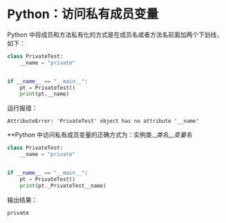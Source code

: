 # Python：访问私有成员变量

Python 中将成员和方法私有化的方式是在成员名或者方法名前面加两个下划线，如下：

```python
class PrivateTest:
    __name = "private"


if __name__ == "__main__":
    pt = PrivateTest()
    print(pt.__name)
```

运行报错：

```
AttributeError: 'PrivateTest' object has no attribute '__name'
```

**Python 中访问私有成员变量的正确方式为：实例类._*类名__*变量名**

```python
class PrivateTest:
    __name = "private"


if __name__ == "__main__":
    pt = PrivateTest()
    print(pt._PrivateTest__name)
```

输出结果：

```
private
```

